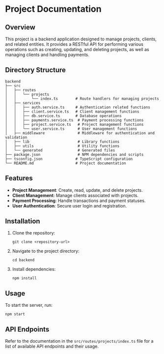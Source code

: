 # Project Documentation

## Overview

This project is a backend application designed to manage projects, clients, and related entities. It provides a RESTful API for performing various operations such as creating, updating, and deleting projects, as well as managing clients and handling payments.

## Directory Structure

```
backend
├── src
│   ├── routes
│   │   └── projects
│   │       └── index.ts        # Route handlers for managing projects
│   ├── services
│   │   ├── auth.service.ts     # Authentication related functions
│   │   ├── client.service.ts   # Client management functions
│   │   ├── db.service.ts       # Database operations
│   │   ├── payments.service.ts  # Payment processing functions
│   │   ├── project.service.ts   # Project management functions
│   │   └── user.service.ts      # User management functions
│   ├── middleware               # Middleware for authentication and validation
│   ├── lib                      # Library functions
│   ├── utils                    # Utility functions
│   └── generated                # Generated files
├── package.json                 # NPM dependencies and scripts
├── tsconfig.json               # TypeScript configuration
└── README.md                   # Project documentation
```

## Features

- **Project Management**: Create, read, update, and delete projects.
- **Client Management**: Manage clients associated with projects.
- **Payment Processing**: Handle transactions and payment statuses.
- **User Authentication**: Secure user login and registration.

## Installation

1. Clone the repository:
   ```
   git clone <repository-url>
   ```
2. Navigate to the project directory:
   ```
   cd backend
   ```
3. Install dependencies:
   ```
   npm install
   ```

## Usage

To start the server, run:
```
npm start
```

## API Endpoints

Refer to the documentation in the `src/routes/projects/index.ts` file for a list of available API endpoints and their usage.